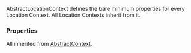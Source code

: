 AbstractLocationContext defines the bare minimum properties for every Location Context. All Location Contexts 
inherit from it.

### Properties
All inherited from [AbstractContext](/taxonomy/reference/abstract-contexts/overview.md#abstractcontext).
